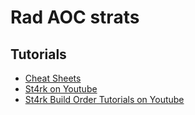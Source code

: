# Rad AOC strats

## Tutorials
- [Cheat Sheets](https://steamcommunity.com/sharedfiles/filedetails/?id=548698803)
- [St4rk on Youtube](https://www.youtube.com/channel/UCoX5HqFM4qEGJYfj0TEOIpg)
- [St4rk Build Order Tutorials on Youtube](https://www.youtube.com/watch?v=ZuYpaTxuUE0&list=PLkfKpVNo6sRmnJn5PIDLNL_uFj8QIplB_&index=1)
